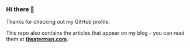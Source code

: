 ### Hi there 👋

Thanks for checking out my GitHub profile.

This repo also contains the articles that appear on my blog - you can read them at **[tjwaterman.com](https://www.tjwaterman.com)**.